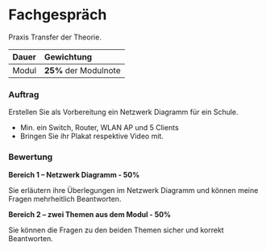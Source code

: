 
# Fachgespräch

Praxis Transfer der Theorie.

| **Dauer**  | **Gewichtung**        |
| :--------- | :-------------------- |
| Modul | **25%** der Modulnote |

### Auftrag
Erstellen Sie als Vorbereitung ein Netzwerk Diagramm für ein Schule.
- Min. ein Switch, Router, WLAN AP und 5 Clients
- Bringen Sie ihr Plakat respektive Video mit.

### Bewertung

**Bereich 1 – Netzwerk Diagramm - 50%**

Sie erläutern ihre Überlegungen im Netzwerk Diagramm und können meine Fragen mehrheitlich Beantworten.

**Bereich 2 – zwei Themen aus dem Modul - 50%**

Sie können die Fragen zu den beiden Themen sicher und korrekt Beantworten.